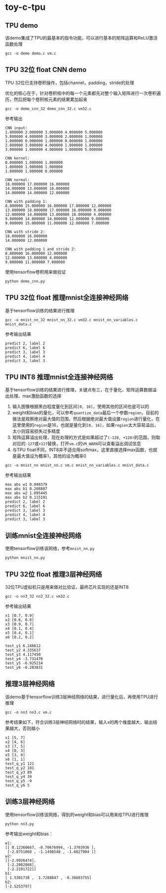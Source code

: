 # toy-c-tpu

## TPU demo

该demo集成了TPU的最基本的指令功能，可以进行基本的矩阵运算和ReLU激活函数处理
```
gcc -o demo demo.c vm.c
```

## TPU 32位 float CNN demo

TPU 32位已支持卷积操作，包括channel，padding，stride的处理

优化的核心在于，针对卷积核中的每一个元素都先对整个输入矩阵进行一次卷积遍历，然后把每个卷积核元素的结果累加起来

```
gcc -o demo_cnn_32 demo_cnn_32.c vm32.c
```

参考输出
```
CNN input:
1.000000 2.000000 3.000000 4.000000 5.000000
5.000000 4.000000 3.000000 2.000000 1.000000
1.000000 0.000000 1.000000 0.000000 1.000000
2.000000 3.000000 4.000000 1.000000 1.000000
3.000000 1.000000 4.000000 1.000000 5.000000

CNN kernel:
0.000000 1.000000 1.000000
1.000000 1.000000 1.000000
1.000000 1.000000 0.000000

CNN normal:
18.000000 17.000000 16.000000
14.000000 13.000000 10.000000
14.000000 14.000000 12.000000

CNN with padding 1:
8.000000 15.000000 16.000000 17.000000 12.000000
13.000000 18.000000 17.000000 16.000000 9.000000
12.000000 14.000000 13.000000 10.000000 4.000000
9.000000 14.000000 14.000000 12.000000 9.000000
9.000000 15.000000 11.000000 12.000000 7.000000

CNN with stride 2:
18.000000 16.000000
14.000000 12.000000

CNN with padding 1 and stride 2:
8.000000 16.000000 12.000000
12.000000 13.000000 4.000000
9.000000 11.000000 7.000000
```

使用tensorflow卷积用来做验证
```
python demo_cnn.py
```

## TPU 32位 float 推理mnist全连接神经网络

基于tensorflow训练的结果进行推理
```
gcc -o mnist_nn_32 mnist_nn_32.c vm32.c mnist_nn_variables.c mnist_data.c
```

参考输出结果
```
predict 2, label 2
predict 6, label 6
predict 3, label 3
predict 4, label 4
predict 3, label 3
```

## TPU INT8 推理mnist全连接神经网络

基于tensorflow训练的结果进行推理，关键点有三，在于量化、矩阵运算数据溢出处理、max激励函数的选择
1. 输入图像根据黑白程度量化到区间`[0, 10]`，使用其他的区间也是可以的
2. weight和bias的量化，可以参考`quantize_data`最后一个参数`region`，目前的做法是观察绝对最大值的范围，然后根据绝对最大值设置`region`进行量化，在这里使用的`region`是16，也就是量化到`[0, 16]`，如果`region`太大容易溢出，太小则容易损失过多精度
3. 矩阵运算溢出处理，现在处理的方式是如果超过了`(-128, +128)`的范围，则取对应的`-127`或`+127`替换，打开`vm.c`的`VM_WARN`可以查看溢出调试信息
4. 与TPU float不同，INT8并不适合用softmax，这里直接选择max函数，也就是最大值设为概率1，其他的设为概率0
```
gcc -o mnist_nn mnist_nn.c vm.c mnist_nn_variables.c mnist_data.c
```

参考输出结果
```
max abs w1 0.940379
max abs b1 0.208807
max abs w2 1.095445
max abs b2 0.115191
predict 2, label 2
predict 6, label 6
predict 3, label 3
predict 4, label 4
predict 3, label 3
```

## 训练mnist全连接神经网络

使用tensorflow训练该网络，参考`mnist_nn.py`
```
python mnist_nn.py
```

## TPU 32位 float 推理3层神经网络

32位TPU虚拟机只是用来做对比验证，最终芯片实现的还是INT8
```
gcc -o nn3_32 nn3_32.c vm32.c
```

参考输出结果
```
x1 [0.7, 0.9]
x2 [0.6, 0.8]
x3 [0.9, 0.7]
x4 [0.1, 0.4]
x5 [0.4, 0.1]
x6 [0.2, 0.2]

test_y1 6.246612
test_y2 4.335637
test_y3 4.117450
test_y4 -3.731470
test_y5 -6.925214
test_y6 -6.283831
```

## 推理3层神经网络

该demo基于tensorflow训练3层神经网络的结果，进行量化后，再使用TPU进行推理
```
gcc -o nn3 nn3.c vm.c
```

参考结果如下，符合训练3层神经网络时的结果，输入x的两个维度越大，输出结果越大，否则越小
```
x1 [5, 7]
x2 [4, 6]
x3 [7, 5]
x4 [0, 3]
x5 [3, 0]
x6 [1, 1]
test_q_y1 121
test_q_y2 101
test_q_y3 89
test_q_y4 39
test_q_y5 -9
test_q_y6 5

```

## 训练3层神经网络

使用tensorflow训练该网络，得到的weight和bias可以用来给TPU进行推理

```
python nn3.py
```

参考输出weight和bias：
```
w1:
[[ 0.12360667, -0.70676994, -1.3703936 ],
 [-2.8751068 , -1.1498548 , -1.6827904 ]]
w2:
[[-2.9926474],
 [-2.2082868],
 [-2.2191722]]
b1:
[ 1.5301738 ,  1.7288847 , -0.36803755]
b2:
[-2.5253797]
```
